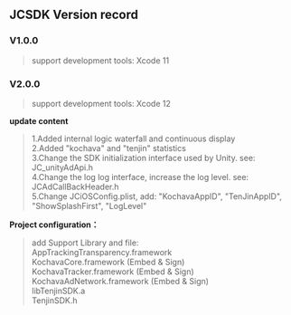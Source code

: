
## JCSDK Version record

### V1.0.0
>support development tools: Xcode 11

### V2.0.0
>support development tools: Xcode 12

**update content**  
>1.Added internal logic waterfall and continuous display  
>2.Added "kochava" and "tenjin" statistics  
>3.Change the SDK initialization interface used by Unity. see: JC_unityAdApi.h  
>4.Change the log log interface, increase the log level.  see: JCAdCallBackHeader.h  
>5.Change JCiOSConfig.plist, add: "KochavaAppID", "TenJinAppID", "ShowSplashFirst", "LogLevel"  

**Project configuration：**  
>add Support Library and file:  
>AppTrackingTransparency.framework  
>KochavaCore.framework               (Embed & Sign)  
>KochavaTracker.framework            (Embed & Sign)  
>KochavaAdNetwork.framework          (Embed & Sign)  
>libTenjinSDK.a  
>TenjinSDK.h  


